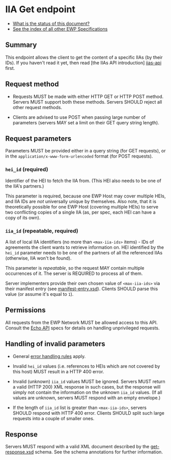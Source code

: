 IIA Get endpoint
================

* [What is the status of this document?][statuses]
* [See the index of all other EWP Specifications][develhub]


Summary
-------

This endpoint allows the client to get the content of a specific IIAs (by their
IDs). If you haven't read it yet, then read [the IIAs API introduction]
[iias-api] first.


Request method
--------------

 * Requests MUST be made with either HTTP GET or HTTP POST method. Servers MUST
   support both these methods. Servers SHOULD reject all other request methods.

 * Clients are advised to use POST when passing large number of parameters
   (servers MAY set a limit on their GET query string length).


Request parameters
------------------

Parameters MUST be provided either in a query string (for GET requests), or in
the `application/x-www-form-urlencoded` format (for POST requests).


### `hei_id` (required)

Identifier of the HEI to fetch the IIA from. (This HEI also needs to be one of
the IIA's partners.)

This parameter is required, because one EWP Host may cover multiple HEIs, and
IIA IDs are *not* universally unique by themselves. Also note, that it is
theoretically possible for one EWP Host (covering multiple HEIs) to serve two
conflicting copies of a single IIA (as, per spec, each HEI can have a copy of
its own).


### `iia_id` (repeatable, required)

A list of local IIA identifiers (no more than `<max-iia-ids>` items) - IDs of
agreements the client wants to retrieve information on. HEI identified by the
`hei_id` parameter needs to be one of the partners of all the referenced IIAs
(otherwise, IIA won't be found).

This parameter is *repeatable*, so the request MAY contain multiple occurrences
of it. The server is REQUIRED to process all of them.

Server implementers provide their own chosen value of `<max-iia-ids>` via
their manifest entry (see [manifest-entry.xsd](manifest-entry.xsd)). Clients
SHOULD parse this value (or assume it's equal to `1`).


Permissions
-----------

All requests from the EWP Network MUST be allowed access to this API. Consult
the [Echo API][echo] specs for details on handling unprivileged requests.


Handling of invalid parameters
------------------------------

 * General [error handling rules][error-handling] apply.

 * Invalid `hei_id` values (i.e. references to HEIs which are not covered by
   this host) MUST result in a HTTP 400 error.

 * Invalid (unknown) `iia_id` values MUST be ignored. Servers MUST return
   a valid (HTTP 200) XML response in such cases, but the response will simply
   not contain the information on the unknown `iia_id` values. (If all values
   are unknown, servers MUST respond with an empty envelope.)

 * If the length of `iia_id` list is greater than `<max-iia-ids>`, servers
   SHOULD respond with HTTP 400 error. Clients SHOULD split such large requests
   into a couple of smaller ones.


Response
--------

Servers MUST respond with a valid XML document described by the
[get-response.xsd](get-response.xsd) schema. See the schema annotations for
further information.


[develhub]: http://developers.erasmuswithoutpaper.eu/
[statuses]: https://github.com/erasmus-without-paper/ewp-specs-management#statuses
[iias-api]: https://github.com/erasmus-without-paper/ewp-specs-api-iias
[echo]: https://github.com/erasmus-without-paper/ewp-specs-api-echo
[error-handling]: https://github.com/erasmus-without-paper/ewp-specs-architecture#error-handling

